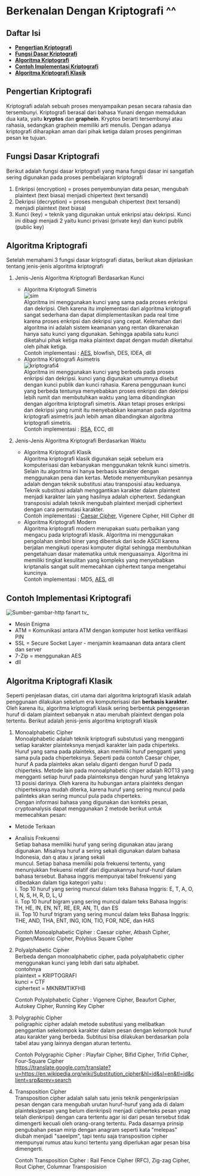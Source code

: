 # Berkenalan Dengan Kriptografi ^^

## **Daftar Isi**

- [**Pengertian Kriptografi**](#pengertian-kriptografi)
- [**Fungsi Dasar Kriptografi**](#fungsi-dasar-kriptografi)
- [**Algoritma Kriptografi**](#algoritma-kriptografi)
- [**Contoh Implementasi Kriptografi**](#contoh-implementasi-kriptografi)
- [**Algoritma Kriptografi Klasik**](#algoritma-kriptografi-klasik)

## Pengertian Kriptografi

Kriptografi adalah sebuah proses menyampaikan pesan secara rahasia dan tersembunyi.
Kriptografi berasal dari bahasa Yunani dengan memadukan dua kata, yaitu **kryptos** dan **graphein**.
Kryptos berarti tersembunyi atau rahasia, sedangkan graphein memiliki arti menulis. Dengan adanya
kriptografi diharapkan aman dari pihak ketiga dalam proses pengiriman pesan ke tujuan.

## Fungsi Dasar Kriptografi

Berikut adalah fungsi dasar kriptografi yang mana fungsi dasar ini sangatlah sering digunakan pada proses pembelajaran kriptografi

1. Enkripsi (encryption) = proses penyembunyian data pesan, mengubah plaintext (text biasa) menjadi chipertext (text tersandi)
2. Dekripsi (decryption) = proses mengubah chipertext (text tersandi) menjadi plaintext (text biasa)
3. Kunci (key) = teknik yang digunakan untuk enkripsi atau dekripsi. Kunci ini dibagi menjadi 2 yaitu kunci privasi (private key) dan
   kunci publik (public key)

## Algoritma Kriptografi

Setelah memahami 3 fungsi dasar kriptografi diatas, berikut akan dijelaskan tentang jenis-jenis algoritma kriptografi

1. Jenis-Jenis Algoritma Kriptografi Berdasarkan Kunci

   - Algoritma Kriptografi Simetris  
     ![sim](https://user-images.githubusercontent.com/87466033/125815186-38f22174-faa2-48a9-83b5-96d045144bb6.jpg)  
      Algoritma ini menggunakan kunci yang sama pada proses enkripsi dan dekripsi. Oleh karena itu implementasi dari algoritma kriptografi
     sangat sederhana dan dapat diimplementasikan pada real time karena proses enkripsi dan dekripsi yang cepat. Kelemahan dari algoritma
     ini adalah sistem keamanan yang rentan dikarenakan hanya satu kunci yang digunakan. Sehingga apabila satu kunci diketahui pihak ketiga
     maka plaintext dapat dengan mudah diketahui oleh pihak ketiga.  
      Contoh implementasi : <a href="./AES.md">AES</a>, blowfish, DES, IDEA, dll
   - Algoritma Kriptografi Asimetris  
     ![kriptografi4](https://user-images.githubusercontent.com/87466033/125821944-bde444b9-7613-423b-9b05-0d082c328b7d.png)  
      Algoritma ini menggunakan kunci yang berbeda pada proses enkripsi dan dekripsi. kunci yang digunakan umumnya disebut dengan kunci publik
     dan kunci rahasia. Karena penggunaan kunci yang berbeda tentunya menyebabkan proses enkripsi dan dekripsi lebih rumit dan membutuhkan waktu
     yang lama dibandingkan dengan algoritma kriptografi simetris. Akan tetapi proses enkripsi dan dekripsi yang rumit itu menyebabkan keamanan
     pada algoritma kriptografi asimetris jauh lebih aman dibandingkan algoritma kriptografi simetris.  
      Contoh implementasi : <a href="./RSA.md">RSA</a>, ECC, dll

2. Jenis-Jenis Algoritma Kriptografi Berdasarkan Waktu
   - Algoritma Kriptografi Klasik  
     Algoritma kriptografi klasik digunakan sejak sebelum era komputerisasi dan kebanyakan menggunakan teknik kunci simetris. Selain itu algoritma
     ini hanya berbasis karakter dengan menggunakan pena dan kertas. Metode menyembunyikan pesannya adalah dengan teknik substitusi atau transposisi
     atau keduanya. Teknik substitusi adalah menggantikan karakter dalam plaintext menjadi karakter lain yang hasilnya adalah ciphertext.
     Sedangkan transposisi adalah teknik mengubah plaintext menjadi ciphertext dengan cara permutasi karakter.  
     Contoh implementasi : <a href="./Caesar.md">Caesar Cipher</a>, Vigenere Cipher, Hill Cipher dll
   - Algoritma Kriptografi Modern  
     Algoritma kriptografi modern merupakan suatu perbaikan yang mengacu pada kriptografi klasik. Algoritma ini menggunakan pengolahan simbol biner
     yang dibentuk dari kode ASCII karena berjalan mengikuti operasi komputer digital sehingga membutuhkan pengetahuan dasar matematika untuk
     menguasainya. Algoritma ini memiliki tingkat kesulitan yang kompleks yang menyebabkan kriptanalis sangat sulit memecahkan ciphertext tanpa
     mengetahui kuncinya.  
     Contoh implementasi : MD5, <a href="./AES.md">AES</a>, dll

## Contoh Implementasi Kriptografi

![Sumber-gambar-http fanart tv_](https://user-images.githubusercontent.com/87466033/125800694-230465cb-1ca8-461a-a258-bb1c193b8819.jpg)

- Mesin Enigma
- ATM = Komunikasi antara ATM dengan komputer host ketika verifikasi PIN
- SSL = Secure Socket Layer - menjamin keamaanan data antara client dan server
- 7-Zip = menggunakan AES
- dll

## Algoritma Kriptografi Klasik
Seperti penjelasan diatas, ciri utama dari algoritma kriptografi klasik adalah penggunaan dilakukan sebelum era komputerisasi dan **berbasis karakter**. Oleh karena itu, algoritma kriptografi klasik sering berbentuk penggeseran huruf di dalam plaintext sebanyak n atau merubah plaintext dengan pola tertentu. Berikut adalah jenis-jenis algoritma kriptografi klasik  

1. Monoalphabetic Cipher  
   Monoalphabetic adalah teknik kriptografi substutusi yang mengganti setiap karakter plainteksnya menjadi karakter lain pada chiperteks. Huruf yang sama pada plainteks, akan
   memiliki huruf pengganti yang sama pula pada chiperteksnya. Seperti pada contoh Caesar chiper, huruf A pada plainteks akan selalu diganti dengan huruf D pada chiperteks.
   Metode lain pada monoalphabetic chiper adalah ROT13 yang mengganti setiap huruf pada plainteksnya dengan huruf yang letaknya 13 posisi darinya. Oleh karena itu hubungan
   antara plainteks dengan chiperteksnya mudah diterka, karena huruf yang sering muncul pada palinteks akan sering muncul pula pada chiperteks.  
   Dengan informasi bahasa yang digunakan dan konteks pesan, cryptoanalysis dapat menggunakan 2 metode berikut untuk memecahkan pesan:  

* Metode Terkaan  
* Analisis Frekuensi  
   Setiap bahasa memiliki huruf yang sering digunakan atau jarang digunakan. Misalnya huruf a sering sekali digunakan dalam bahasa Indonesia, dan q atau x jarang sekali    
   muncul. Setiap bahasa memiliki pola frekuensi tertentu, yang menunjukkan frekuensi relatif dari digunakannya huruf-huruf dalam bahasa tersebut. Bahasa inggris                    mempunyai tabel frekuensi yang dibedakan dalam tiga kategori yaitu :  
   i. Top 10 huruf yang sering muncul dalam teks Bahasa Inggris: E, T, A, O, I, N, S, H, R, D, L, U  
   ii. Top 10 huruf bigram yang sering muncul dalam teks Bahasa Inggris: TH, HE, IN, EN, NT, RE, ER, AN, TI, dan ES  
   iii. Top 10 huruf trigram yang sering muncul dalam teks Bahasa Inggris: THE, AND, THA, ENT, ING, ION, TIO, FOR, NDE, dan HAS  

   Contoh Monoalphabetic Cipher : Caesar cipher, Atbash Cipher, Pigpen/Masonic Cipher, Polybius Square Cipher  
   
2. Polyalphabetic Cipher  
   Berbeda dengan monoalphabetic cipher, pada polyalphabetic cipher menggunakan kunci yang lebih dari satu alphabet.  
   contohnya  
   plaintext   = KRIPTOGRAFI  
   kunci       = CTF  
   ciphertext  = MKNRMTIKFHB  
   
   Contoh Polyalphabetic Cipher : Vigenere Cipher, Beaufort Cipher, Autokey Cipher, Running Key Cipher 
   
3. Polygraphic Cipher  
   poligraphic cipher adalah metode substitusi yang melibatkan penggantian sekelompok karakter dalam pesan dengan kelompok huruf atau karakter yang berbeda. Subtitusi bisa
   dilakukan berdasarkan pola tabel atau yang lainnya dengan aturan tertentu.  
   
   Contoh Polygraphic Cipher : Playfair Cipher, Bifid Cipher, Trifid Cipher, Four-Square Cipher  
   https://translate.google.com/translate?u=https://en.wikipedia.org/wiki/Substitution_cipher&hl=id&sl=en&tl=id&client=srp&prev=search  
   
4. Transposition Cipher  
   Transposition cipher adalah salah satu jenis teknik pengenkripsian pesan dengan cara mengubah urutan huruf-huruf yang ada di dalam plainteks(pesan yang belum dienkripsi)
   menjadi cipherteks pesan ynag telah dienkripsi) dengan cara tertentu agar isi dari pesan tersebut tidak dimengerti kecuali oleh orang-orang tertentu. Pada dasarnya prinsip 
   pengubahan pesan mirip dengan anagram seperti kata "melepas" diubah menjadi "saeelpm", tapi tentu saja transposition cipher mempunyai rumus atau kunci tertentu yang
   diperlukan agar pesan bisa dimengerti.  
   
   Contoh Transposition Cipher : Rail Fence Cipher (RFC), Zig-zag Cipher, Rout Cipher, Columnar Transposision
   
